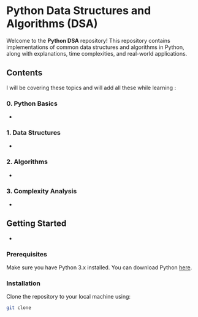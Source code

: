 # Python Data Structures and Algorithms (DSA)

Welcome to the **Python DSA** repository! This repository contains implementations of common data structures and algorithms in Python, along with explanations, time complexities, and real-world applications.

## Contents

I will be covering these topics and will add all these while learning :

### 0. Python Basics
- 
### 1. Data Structures
-
### 2. Algorithms
-
### 3. Complexity Analysis
-
## Getting Started
- 
### Prerequisites
Make sure you have Python 3.x installed. You can download Python [here](https://www.python.org/downloads/).

### Installation
Clone the repository to your local machine using:
```bash
git clone 

